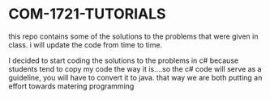 # COM-1721-TUTORIALS
this repo contains some of the solutions to the problems that were given in class. i will update the code from time to time.

I decided to start coding the solutions to the problems in c# because students tend to copy my code the way it is....so the c# code will serve as a guideline, you will have to convert it to java. that way we are both putting an effort towards matering programming
